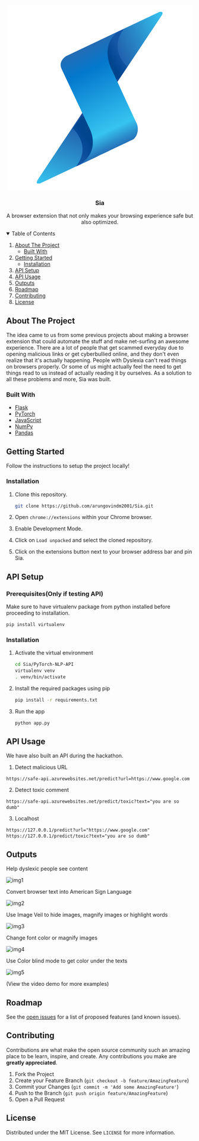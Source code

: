 

<p align="center">

  <img align = "center" src="/icon.png">
  <h3 align="center">Sia</h3>

  <p align="center">
    A browser extension that not only makes your browsing experience safe but also optimized.
</p>



<!-- TABLE OF CONTENTS -->
<details open="open">
  <summary>Table of Contents</summary>
  <ol>
    <li>
      <a href="#about-the-project">About The Project</a>
      <ul>
        <li><a href="#built-with">Built With</a></li>
      </ul>
    </li>
    <li>
      <a href="#getting-started">Getting Started</a>
      <ul>
        <li><a href="#installation">Installation</a></li>
      </ul>
    </li>
    <li><a href="#api-setup">API Setup</a></li>
    <li><a href="#api-usage">API Usage</a></li>
    <li><a href="#outputs">Outputs</a></li>
    <li><a href="#roadmap">Roadmap</a></li>
    <li><a href="#contributing">Contributing</a></li>
    <li><a href="#license">License</a></li>
  </ol>
</details>



<!-- ABOUT THE PROJECT -->
## About The Project
The idea came to us from some previous projects about making a browser extension that could automate the stuff and make net-surfing an awesome experience. There are a lot of people that get scammed everyday due to opening malicious links or get cyberbullied online, and they don't even realize that it's actually happening. People with Dyslexia can't read things on browsers properly. Or some of us might actually feel the need to get things read to us instead of actually reading it by ourselves. As a solution to all these problems and more, Sia was built.

### Built With

* [Flask](https://flask.palletsprojects.com/en/2.0.x/)
* [PyTorch](https://pytorch.org/)
* [JavaScript](https://www.javascript.com/)
* [NumPy](https://numpy.org/)
* [Pandas](https://pandas.pydata.org/)




<!-- GETTING STARTED -->
## Getting Started

Follow the instructions to setup the project locally!



### Installation

1. Clone this repository.
   ```sh
   git clone https://github.com/arungovindm2001/Sia.git
   ```

2. Open `chrome://extensions` within your Chrome browser.

3. Enable Development Mode.

4. Click on `Load unpacked` and select the cloned repository.

5. Click on the extensions button next to your browser address bar and pin Sia.

## API Setup

### Prerequisites(Only if testing API)

Make sure to have virtualenv package from python installed before proceeding to installation.
  ```sh
  pip install virtualenv
  ```

### Installation

1. Activate the virtual environment
   ```sh
   cd Sia/PyTorch-NLP-API
   virtualenv venv
   . venv/bin/activate
   ```
2. Install the required packages using pip
   ```sh
   pip install -r requirements.txt
   ```
3. Run the app
   ```sh
   python app.py
   ```

## API Usage
We have also built an API during the hackathon.
1. Detect malicious URL
```
https://safe-api.azurewebsites.net/predict?url=https://www.google.com
```
2. Detect toxic comment
```
https://safe-api.azurewebsites.net/predict/toxic?text="you are so dumb"
```
3. Localhost
```
https://127.0.0.1/predict?url="https://www.google.com"
https://127.0.0.1/predict/toxic?text="you are so dumb"
```

## Outputs
Help dyslexic people see content

![img1](https://user-images.githubusercontent.com/53506835/128630908-3af84ccf-fd16-40a0-bad0-d3ce57598500.gif)

Convert browser text into American Sign Language

![img2](https://user-images.githubusercontent.com/53506835/128631080-ed251da5-9cf7-4f28-8097-2e080369152d.gif)

Use Image Veil to hide images, magnify images or highlight words

![img3](https://user-images.githubusercontent.com/53506835/128631137-5a01ec4d-635d-44a3-8cea-f65d4d616621.gif)

Change font color or magnify images

![img4](https://user-images.githubusercontent.com/53506835/128631246-87452d5e-7d0f-4c50-8f11-4e0570d3ca7d.gif)

Use Color blind mode to get color under the texts

![img5](https://user-images.githubusercontent.com/53506835/128631327-059de0fd-b78c-437a-afbe-239b7abc61e2.gif)


(View the video demo for more examples)

<!-- ROADMAP -->
## Roadmap

See the [open issues](https://github.com/arungovindm2001/Sia/issues) for a list of proposed features (and known issues).



<!-- CONTRIBUTING -->
## Contributing

Contributions are what make the open source community such an amazing place to be learn, inspire, and create. Any contributions you make are **greatly appreciated**.

1. Fork the Project
2. Create your Feature Branch (`git checkout -b feature/AmazingFeature`)
3. Commit your Changes (`git commit -m 'Add some AmazingFeature'`)
4. Push to the Branch (`git push origin feature/AmazingFeature`)
5. Open a Pull Request



<!-- LICENSE -->
## License

Distributed under the MIT License. See `LICENSE` for more information.


